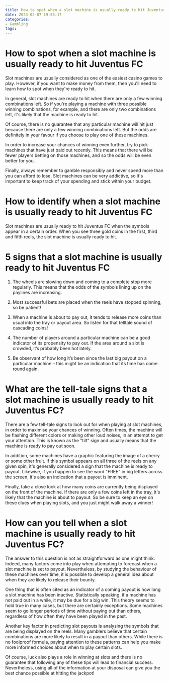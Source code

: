 ```yaml
---
title: How to spot when a slot machine is usually ready to hit Juventus FC
date: 2023-02-07 19:55:17
categories:
- Gambling
tags:
---
```



#  How to spot when a slot machine is usually ready to hit Juventus FC

Slot machines are usually considered as one of the easiest casino games to play. However, if you want to make money from them, then you'll need to learn how to spot when they're ready to hit.

In general, slot machines are ready to hit when there are only a few winning combinations left. So if you're playing a machine with three possible winning combinations, for example, and there are only two combinations left, it's likely that the machine is ready to hit.

Of course, there is no guarantee that any particular machine will hit just because there are only a few winning combinations left. But the odds are definitely in your favour if you choose to play one of these machines.

In order to increase your chances of winning even further, try to pick machines that have just paid out recently. This means that there will be fewer players betting on those machines, and so the odds will be even better for you.

Finally, always remember to gamble responsibly and never spend more than you can afford to lose. Slot machines can be very addictive, so it's important to keep track of your spending and stick within your budget.

#  How to identify when a slot machine is usually ready to hit Juventus FC

Slot machines are usually ready to hit Juventus FC when the symbols appear in a certain order. When you see three gold coins in the first, third and fifth reels, the slot machine is usually ready to hit.

#  5 signs that a slot machine is usually ready to hit Juventus FC

1. The wheels are slowing down and coming to a complete stop more regularly. This means that the odds of the symbols lining up on the paylines are increasing.

2. Most successful bets are placed when the reels have stopped spinning, so be patient!

3. When a machine is about to pay out, it tends to release more coins than usual into the tray or payout area. So listen for that telltale sound of cascading coins!

4. The number of players around a particular machine can be a good indicator of its propensity to pay out. If the area around a slot is crowded, it’s probably been hot lately.

5. Be observant of how long it’s been since the last big payout on a particular machine – this might be an indication that its time has come round again.

#  What are the tell-tale signs that a slot machine is usually ready to hit Juventus FC?

There are a few tell-tale signs to look out for when playing at slot machines, in order to maximise your chances of winning. Often times, the machine will be flashing different colors or making other loud noises, in an attempt to get your attention. This is known as the "tilt" sign and usually means that the machine is ready to pay out soon.

In addition, some machines have a graphic featuring the image of a cherry or some other fruit. If this symbol appears on all three of the reels on any given spin, it's generally considered a sign that the machine is ready to payout. Likewise, if you happen to see the word "FREE" in big letters across the screen, it's also an indication that a payout is imminent.

Finally, take a close look at how many coins are currently being displayed on the front of the machine. If there are only a few coins left in the tray, it's likely that the machine is about to payout. So be sure to keep an eye on these clues when playing slots, and you just might walk away a winner!

#  How can you tell when a slot machine is usually ready to hit Juventus FC?

The answer to this question is not as straightforward as one might think. Indeed, many factors come into play when attempting to forecast when a slot machine is set to payout. Nevertheless, by studying the behaviour of these machines over time, it is possible to develop a general idea about when they are likely to release their bounty.

One thing that is often cited as an indicator of a coming payout is how long a slot machine has been inactive. Statistically speaking, if a machine has not paid out in a while, it may be due for a big win. This theory seems to hold true in many cases, but there are certainly exceptions. Some machines seem to go longer periods of time without paying out than others, regardless of how often they have been played in the past.

Another key factor in predicting slot payouts is analysing the symbols that are being displayed on the reels. Many gamblers believe that certain combinations are more likely to result in a payout than others. While there is no foolproof formula, paying attention to these patterns can help you make more informed choices about when to play certain slots.

Of course, luck also plays a role in winning at slots and there is no guarantee that following any of these tips will lead to financial success. Nevertheless, using all of the information at your disposal can give you the best chance possible at hitting the jackpot!